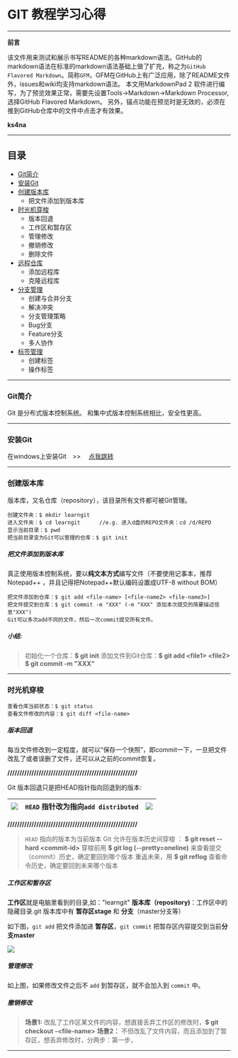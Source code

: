 # GIT 教程学习心得
----

**前言**

该文件用来测试和展示书写README的各种markdown语法。GitHub的markdown语法在标准的markdown语法基础上做了扩充，称之为`GitHub Flavored Markdown`。简称`GFM`，GFM在GitHub上有广泛应用，除了README文件外，issues和wiki均支持markdown语法。
本文用MarkdownPad 2 软件进行编写，为了预览效果正常，需要先设置Tools->Markdown->Markdown Processor,选择GitHub Flavored Markdown。
另外，锚点功能在预览时是无效的，必须在推到GitHub仓库中的文件中点击才有效果。


**ks4na**

---
## 目录
* [Git简介](#Git简介)
* [安装Git](#安装Git)
* [创建版本库](#创建版本库)
	* 把文件添加到版本库
* [时光机穿梭](#时光机穿梭)
	* 版本回退
	* 工作区和暂存区
	* 管理修改
	* 撤销修改
	* 删除文件
* [远程仓库](#远程仓库)
	* 添加远程库
	* 克隆远程库
* [分支管理](#分支管理)
	* 创建与合并分支
	* 解决冲突
	* 分支管理策略
	* Bug分支
	* Feature分支
	* 多人协作
* [标签管理](#标签管理)
	* 创建标签
	* 操作标签
---
### Git简介
Git 是分布式版本控制系统。
和集中式版本控制系统相比，安全性更高。

-----

### 安装Git
在windows上安装Git　>> 　[点我跳转][installGit]

------

### 创建版本库
版本库，又名仓库（repository），该目录所有文件都可被Git管理。
```
创建文件夹：$ mkdir learngit
进入文件夹：$ cd learngit 　　　//e.g. 进入d盘的REPO文件夹：cd /d/REPO
显示当前目录：$ pwd
把当前目录变为Git可以管理的仓库：$ git init

```
##### 把文件添加到版本库

真正使用版本控制系统，要以**纯文本方式**编写文件（不要使用记事本，推荐Notepad++ ，并且记得把Notepad++默认编码设置成UTF-8 without BOM）
```
把文件添加到仓库：$ git add <file-name> [<file-name2> <file-name3>]
把文件提交到仓库：$ git commit -m "XXX" (-m "XXX" 添加本次提交的简要描述信息"XXX")
Git可以多次add不同的文件，然后一次commit提交所有文件。
```

##### 小结:

> 初始化一个仓库：**$ git init**
添加文件到Git仓库：**$ git add \<file1> \<file2>**
　　　　　　　　　　**$ git commit -m "XXX"**

----

### 时光机穿梭
```
查看仓库当前状态：$ git status
查看文件修改的内容：$ git diff <file-name>
```
##### 版本回退

每当文件修改到一定程度，就可以“保存一个快照”，即commit一下，一旦把文件改乱了或者误删了文件，还可以从之前的commit恢复。

**//////////////////////////////////////////////////////**

Git 版本回退只是把HEAD指针指向回退到的版本:

|![][picA]|`HEAD` 指针改为指向`add distributed`|![][picB]|
|---------|-------------------------------|--------|

**//////////////////////////////////////////////////////**

> `HEAD` 指向的版本为当前版本
Git 允许在版本历史间穿梭 ： **$ git reset --hard \<commit-id>**
穿梭前用  **$ git log (--pretty=oneline)**  来查看提交（commit）历史，确定要回到哪个版本
重返未来，用  **$ git reflog**  查看命令历史，确定要回到未来哪个版本


##### 工作区和暂存区

**工作区**就是电脑里看到的目录,如："learngit"
**版本库（repository)**：工作区中的隐藏目录.git
版本库中有 **暂存区stage** 和 **分支**（master分支等）

如下图，`git add` 把文件添加进 **暂存区**，`git commit` 把暂存区内容提交到当前**分支master**

![][pic-stage&repo]
##### 管理修改
如上图，如果修改文件之后不 `add` 到暂存区，就不会加入到 `commit` 中。
##### 撤销修改
> **场景1:** 改乱了工作区某文件的内容，想直接丢弃工作区的修改时，**$ git checkout -\<file-name>**
**场景2：** 不但改乱了文件内容，而且添加到了暂存区，想丢弃修改时，分两步：第一步，

---
[installGit]:http://www.liaoxuefeng.com/wiki/0013739516305929606dd18361248578c67b8067c8c017b000/00137396287703354d8c6c01c904c7d9ff056ae23da865a000 "安装Git"
[picA]:/img/A.jpg
[picB]:/img/B.jpg
[pic-stage&repo]:http://www.liaoxuefeng.com/files/attachments/001384907702917346729e9afbf4127b6dfbae9207af016000/0